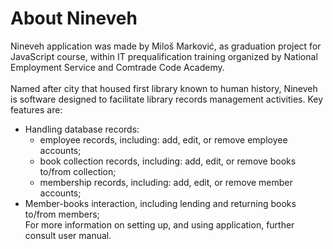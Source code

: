 # About Nineveh

Nineveh application was made by Miloš Marković, as graduation project for JavaScript course, within IT prequalification training organized by National Employment Service and Comtrade Code Academy. \
\
Named after city that housed first library known to human history, Nineveh is software designed to facilitate library records management activities. Key features are:
* Handling database records:
    * employee records, including: add, edit, or remove employee accounts;
    * book collection records, including: add, edit, or remove books to/from collection;
    * membership records, including: add, edit, or remove member accounts;
* Member-books interaction, including lending and returning books to/from members;
\
For more information on setting up, and using application, further consult user manual.
